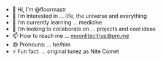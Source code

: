 - 👋 Hi, I’m @floormastr
- 👀 I’m interested in ... life, the universe and everything
- 🌱 I’m currently learning ... medicine
- 💞️ I’m looking to collaborate on ... projects and cool ideas
- 📫 How to reach me ... moonlitecitrus@pm.me
- 😄 Pronouns: ... he/him
- ⚡ Fun fact: ... original tunez as Nite Comet

<!---
floormastr/floormastr is a ✨ special ✨ repository because its `README.md` (this file) appears on your GitHub profile.
You can click the Preview link to take a look at your changes.
--->

